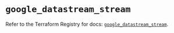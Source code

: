 # `google_datastream_stream`

Refer to the Terraform Registry for docs: [`google_datastream_stream`](https://registry.terraform.io/providers/hashicorp/google/5.27.0/docs/resources/datastream_stream).

